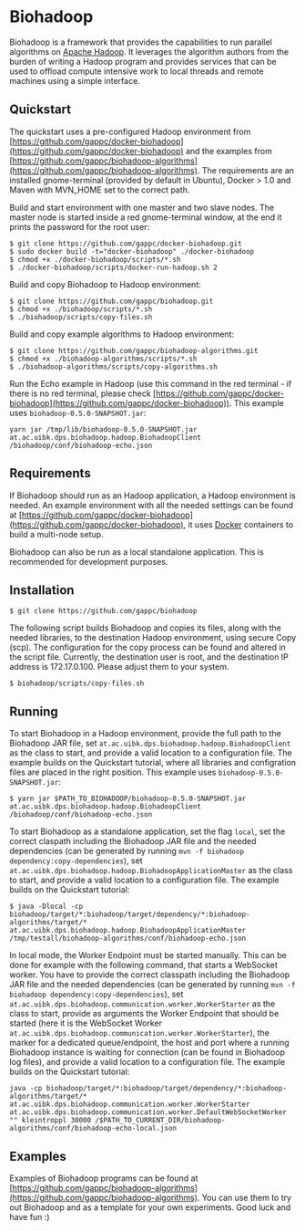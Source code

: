 Biohadoop
=========

Biohadoop is a framework that provides the capabilities to run parallel algorithms on [Apache Hadoop](http://hadoop.apache.org/). It leverages the algorithm authors from the burden of writing a Hadoop program and provides services that can be used to offload compute intensive work to local threads and remote machines using a simple interface.

## Quickstart
The quickstart uses a pre-configured Hadoop environment from [https://github.com/gappc/docker-biohadoop](https://github.com/gappc/docker-biohadoop) and the examples from [https://github.com/gappc/biohadoop-algorithms](https://github.com/gappc/biohadoop-algorithms). The requirements are an installed gnome-terminal (provided by default in Ubuntu), Docker > 1.0 and Maven with MVN_HOME set to the correct path.

Build and start environment with one master and two slave nodes. The master node is started inside a red gnome-terminal window, at the end it prints the password for the root user:
```
$ git clone https://github.com/gappc/docker-biohadoop.git
$ sudo docker build -t="docker-biohadoop" ./docker-biohadoop
$ chmod +x ./docker-biohadoop/scripts/*.sh
$ ./docker-biohadoop/scripts/docker-run-hadoop.sh 2
```

Build and copy Biohadoop to Hadoop environment:
```
$ git clone https://github.com/gappc/biohadoop.git
$ chmod +x ./biohadoop/scripts/*.sh
$ ./biohadoop/scripts/copy-files.sh
```

Build and copy example algorithms to Hadoop environment:
```
$ git clone https://github.com/gappc/biohadoop-algorithms.git
$ chmod +x ./biohadoop-algorithms/scripts/*.sh
$ ./biohadoop-algorithms/scripts/copy-algorithms.sh
```

Run the Echo example in Hadoop (use this command in the red terminal - if there is no red terminal, please check [https://github.com/gappc/docker-biohadoop](https://github.com/gappc/docker-biohadoop)). This example uses `biohadoop-0.5.0-SNAPSHOT.jar`:
```
yarn jar /tmp/lib/biohadoop-0.5.0-SNAPSHOT.jar at.ac.uibk.dps.biohadoop.hadoop.BiohadoopClient /biohadoop/conf/biohadoop-echo.json
```

## Requirements
If Biohadoop should run as an Hadoop application, a Hadoop environment is needed. An example environment with all the needed settings can be found at [https://github.com/gappc/docker-biohadoop](https://github.com/gappc/docker-biohadoop), it uses [Docker](https://www.docker.com/) containers to build a multi-node setup.

Biohadoop can also be run as a local standalone application. This is recommended for development purposes. 

## Installation
```
$ git clone https://github.com/gappc/biohadoop
```

The following script builds Biohadoop and copies its files, along with the needed libraries, to the destination Hadoop environment, using secure Copy (scp). The configuration for the copy process can be found and altered in the script file. Currently, the destination user is root, and the destination IP address is 172.17.0.100. Please adjust them to your system.
```
$ biohadoop/scripts/copy-files.sh
```

## Running
To start Biohadoop in a Hadoop environment, provide the full path to the Biohadoop JAR file, set `at.ac.uibk.dps.biohadoop.hadoop.BiohadoopClient` as the class to start, and provide a valid location to a configuration file. The example builds on the Quickstart tutorial, where all libraries and configration files are placed in the right position. This example uses `biohadoop-0.5.0-SNAPSHOT.jar`:
```
$ yarn jar $PATH_TO_BIOHADOOP/biohadoop-0.5.0-SNAPSHOT.jar at.ac.uibk.dps.biohadoop.hadoop.BiohadoopClient /biohadoop/conf/biohadoop-echo.json
```

To start Biohadoop as a standalone application, set the flag `local`, set the correct claspath including the Biohadoop JAR file and the needed dependencies (can be generated by running `mvn -f biohadoop dependency:copy-dependencies`), set `at.ac.uibk.dps.biohadoop.hadoop.BiohadoopApplicationMaster` as the class to start, and provide a valid location to a configuration file. The example builds on the Quickstart tutorial:
```
$ java -Dlocal -cp biohadoop/target/*:biohadoop/target/dependency/*:biohadoop-algorithms/target/*  at.ac.uibk.dps.biohadoop.hadoop.BiohadoopApplicationMaster /tmp/testall/biohadoop-algorithms/conf/biohadoop-echo.json
```
In local mode, the Worker Endpoint must be started manually. This can be done for example with the following command, that starts a WebSocket worker. You have to provide the correct classpath including the Biohadoop JAR file and the needed dependencies (can be generated by running `mvn -f biohadoop dependency:copy-dependencies`), set `at.ac.uibk.dps.biohadoop.communication.worker.WorkerStarter` as the class to start, provide as arguments the Worker Endpoint that should be started (here it is the WebSocket Worker `at.ac.uibk.dps.biohadoop.communication.worker.WorkerStarter`), the marker for a dedicated queue/endpoint, the host and port where a running Biohadoop instance is waiting for connection (can be found in Biohadoop log files), and provide a valid location to a configuration file. The example builds on the Quickstart tutorial:
```
java -cp biohadoop/target/*:biohadoop/target/dependency/*:biohadoop-algorithms/target/* at.ac.uibk.dps.biohadoop.communication.worker.WorkerStarter at.ac.uibk.dps.biohadoop.communication.worker.DefaultWebSocketWorker "" kleintroppl 30000 /$PATH_TO_CURRENT_DIR/biohadoop-algorithms/conf/biohadoop-echo-local.json
```

## Examples
Examples of Biohadoop programs can be found at [https://github.com/gappc/biohadoop-algorithms](https://github.com/gappc/biohadoop-algorithms). You can use them to try out Biohadoop and as a template for your own experiments. Good luck and have fun :)
